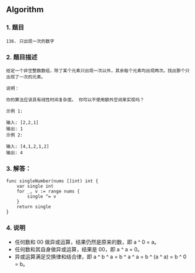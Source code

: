 ## Algorithm
### 1. 题目
```
136. 只出现一次的数字
```
### 2. 题目描述
```
给定一个非空整数数组，除了某个元素只出现一次以外，其余每个元素均出现两次。找出那个只出现了一次的元素。

说明：

你的算法应该具有线性时间复杂度。 你可以不使用额外空间来实现吗？

示例 1:

输入: [2,2,1]
输出: 1
示例 2:

输入: [4,1,2,1,2]
输出: 4
```

### 3. 解答：
```golang
func singleNumber(nums []int) int {
	var single int
	for _, v := range nums {
		single ^= v
	}
	return single
}
```
### 4. 说明
* 任何数和 00 做异或运算，结果仍然是原来的数，即 a ^ 0 = a。
* 任何数和其自身做异或运算，结果是 00，即 a ^ a = 0。
* 异或运算满足交换律和结合律，即 a ^ b ^ a = b ^ a ^ a = b ^ (a ^ a) = b ^ 0 = b。
